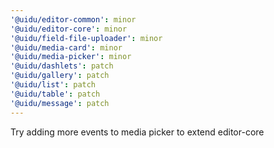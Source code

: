 ```yaml
---
'@uidu/editor-common': minor
'@uidu/editor-core': minor
'@uidu/field-file-uploader': minor
'@uidu/media-card': minor
'@uidu/media-picker': minor
'@uidu/dashlets': patch
'@uidu/gallery': patch
'@uidu/list': patch
'@uidu/table': patch
'@uidu/message': patch
---
```


Try adding more events to media picker to extend editor-core
